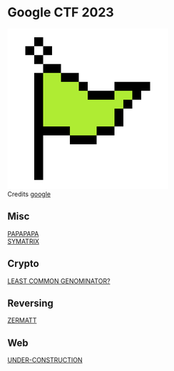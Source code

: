# Google CTF 2023

![sdfsdf](Flag.png)
<br/>Credits [google](https://capturetheflag.withgoogle.com/)

## Misc

[PAPAPAPA](misc/papapapa/README.md)\
[SYMATRIX](misc/symatrix/README.md)

## Crypto

[LEAST COMMON GENOMINATOR?](crypto/least_common_genominator/README.md)

## Reversing

[ZERMATT](rev/zermatt/README.md)

## Web

[UNDER-CONSTRUCTION](web/under_construction/README.md)